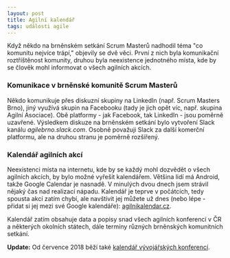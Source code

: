 ```yaml
---
layout: post
title: Agilní kalendář
tags: události agile
---
```


Když někdo na brněnském setkání Scrum Masterů nadhodil téma "co komunitu nejvíce trápí,"
objevily se dvě věci. První z nich byla komunikační roztříštěnost komunity, druhou byla
neexistence jednotného místa, kde by se člověk mohl informovat o všech agilních akcích.

<!--more-->

### Komunikace v brněnské komunitě Scrum Masterů

Někdo komunikuje přes
diskuzní skupiny na LinkedIn (např. Scrum Masters Brno), jiný využívá skupin na Facebooku
(tady je jich opět víc, např. skupina Agilní Asociace). Obě platformy - jak Facebook,
tak LinkedIn - jsou poměrně uzavřené. Výsledkem diskuze na brněnském setkání bylo vytvoření Slack kanálu
*agilebrno.slack.com*.
Osobně považuji Slack za další komerční platformu, ale na druhou stranu je poměrně rozšířený.

### Kalendář agilních akcí

Neexistenci místa na internetu, kde by se každý mohl dozvědět o všech agilních akcích,
by bylo možné vyřešit kalendářem. Většina lidí má Android, takže Google Calendar je nasnadě.
V minulých dvou dnech jsem strávil nějaký čas nad realizací nápadu. Kalendář je teprve v počátcích,
tedy spousta akcí zatím chybí, ale navštívit jej můžete už dnes (nebo lépe - přidat si jej mezi své
Google kalendáře): [agilnikalendar.cz](https://agilnikalendar.cz).

Kalendář zatím obsahuje data a popisy snad všech agilních konferencí v ČR a některých okolních státech,
dále termíny různých brněnských komunitních setkání.

**Update:** Od července 2018 běží také [kalendář vývojářských konferencí](https://codebeer.cz/kalendar).
